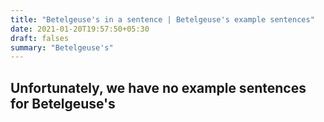 ```yaml
---
title: "Betelgeuse's in a sentence | Betelgeuse's example sentences"
date: 2021-01-20T19:57:50+05:30
draft: falses
summary: "Betelgeuse's"
---
```

## Unfortunately, we have no example sentences for Betelgeuse's                 

